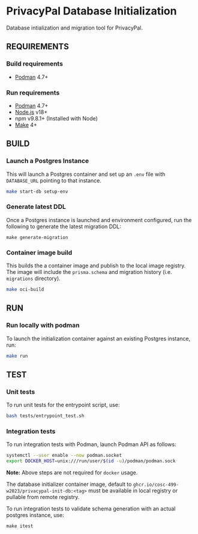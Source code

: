 # PrivacyPal Database Initialization

Database intialization and migration tool for PrivacyPal.

## REQUIREMENTS

### Build requirements

- [Podman](https://podman.io/docs/installation) 4.7+

### Run requirements

- [Podman](https://podman.io/docs/installation) 4.7+
- [Node.js](https://nodejs.org/en) v18+
- npm v9.8.1+ (Installed with Node)
- [Make](https://www.gnu.org/software/make/) 4+

## BUILD

### Launch a Postgres Instance

This will launch a Postgres container and set up an `.env` file with `DATABASE_URL` pointing to that instance.

```bash
make start-db setup-env
```

### Generate latest DDL

Once a Postgres instance is launched and environment configured, run the following to generate the latest migration DDL:

```
make generate-migration
```

### Container image build

This builds the a container image and publish to the local image registry. The image will include the `prisma.schema` and migration history (i.e. `migrations` directory).

```bash
make oci-build
```

## RUN

### Run locally with podman

To launch the initialization container against an existing Postgres instance, run:

```bash
make run
```

## TEST

### Unit tests

To run unit tests for the entrypoint script, use:

```bash
bash tests/entrypoint_test.sh
```

### Integration tests

To run integration tests with Podman, launch Podman API as follows:

```bash
systemctl --user enable --now podman.socket
export DOCKER_HOST=unix:///run/user/$(id -u)/podman/podman.sock
```

**Note:** Above steps are not required for `docker` usage.

The database initializer container image, default to `ghcr.io/cosc-499-w2023/privacypal-init-db:<tag>` must be available in local registry or pullable from remote registry.


To run integration tests to validate schema generation with an actual postgres instance, use:

```
make itest
```

